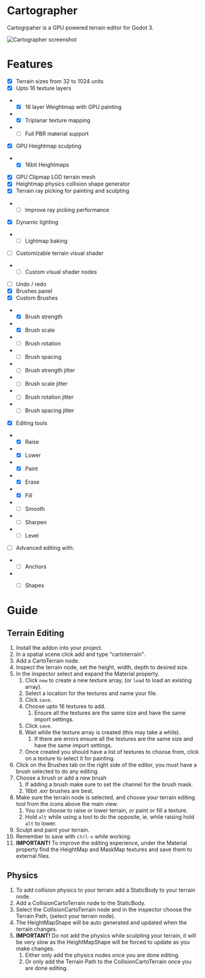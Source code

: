 [screenshot]: https://raw.githubusercontent.com/awkwardpolygons/cartographer/master/addons/cartographer/screenshot.png "Cartographer screenshot"
# Cartographer
Cartogrpaher is a GPU powered terrain editor for Godot 3.

![][screenshot]

# Features

- [x] Terrain sizes from 32 to 1024 units
- [x] Upto 16 texture layers
- - [x] 16 layer Weightmap with GPU painting
- - [x] Triplanar texture mapping
- - [ ] Full PBR material support
- [x] GPU Heightmap sculpting
- - [x] 16bit Heightmaps
- [x] GPU Clipmap LOD terrain mesh
- [x] Heightmap physics collision shape generator
- [x] Terrain ray picking for painting and sculpting
- - [ ] Improve ray picking performance
- [x] Dynamic lighting
- - [ ] Lightmap baking
- [ ] Customizable terrain visual shader
- - [ ] Custom visual shader nodes
- [ ] Undo / redo
- [x] Brushes panel
- [x] Custom Brushes
- - [x] Brush strength
- - [x] Brush scale
- - [ ] Brush rotation
- - [ ] Brush spacing
- - [ ] Brush strength jitter
- - [ ] Brush scale jitter
- - [ ] Brush rotation jitter
- - [ ] Brush spacing jitter
- [x] Editing tools
- - [x] Raise
- - [x] Lower
- - [x] Paint
- - [x] Erase
- - [x] Fill
- - [ ] Smooth
- - [ ] Sharpen
- - [ ] Level
- [ ] Advanced editing with:
- - [ ] Anchors
- - [ ] Shapes


# Guide
## Terrain Editing

1. Install the addon into your project.
2. In a spatial scene click add and type "cartoterrain".
3. Add a CartoTerrain node.
4. Inspect the terrain node, set the height, width, depth to desired size.
5. In the inspector select and expand the Material property.
   1. Click `new` to create a new texture array, (or `load` to load an existing array).
   2. Select a location for the textures and name your file.
   3. Click `save`.
   4. Choose upto 16 textures to add.
      1. Ensure all the textures are the same size and have the same import settings.
   5. Click `save`.
   6. Wait while the texture array is created (this may take a while).
      1. If there are errors ensure all the textures are the same size and have the same import settings.
   7. Once created you should have a list of textures to choose from, click on a texture to select it for painting.
6. Click on the Brushes tab on the right side of the editor, you must have a brush selected to do any editing.
7. Choose a brush or add a new brush
   1. If adding a brush make sure to set the channel for the brush mask.
   2. 16bit .exr brushes are best.
8. Make sure the terrain node is selected, and choose your terrain editing tool from the icons above the main view.
   1. You can choose to raise or lower terrain, or paint or fill a texture.
   2. Hold `alt` while using a tool to do the opposite, ie. while raising hold `alt` to lower.
9. Sculpt and paint your terrain.
10. Remember to save with `ctrl-s` while working.
11. **IMPORTANT!** To improve the editing experience, under the Material property find the HeightMap and MaskMap textures and save them to external files.

## Physics

1. To add collision physics to your terrain add a StaticBody to your terrain node.
2. Add a CollisionCartoTerrain node to the StaticBody.
3. Select the CollisionCartoTerrain node and in the inspector choose the Terrain Path, (select your terrain node).
4. The HeightMapShape will be auto generated and updated when the terrain changes.
5. **IMPORTANT!** Do not add the physics while sculpting your terrain, it will be very slow as the HeightMapShape will be forced to update as you make changes.
   1. Either only add the physics nodes once you are done editing.
   2. Or only add the Terrain Path to the CollisionCartoTerrain once you are done editing.
